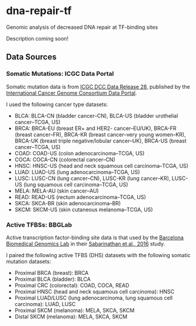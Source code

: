 # dna-repair-tf
Genomic analysis of decreased DNA repair at TF-binding sites

Description coming soon!

## Data Sources

### Somatic Mutations: ICGC Data Portal

Somatic mutation data is from [ICGC DCC Data Release 28](https://dcc.icgc.org/releases/release_28), published by the [International Cancer Genome Consortium Data Portal](https://dcc.icgc.org/).

I used the following cancer type datasets:

* BLCA: BLCA-CN (bladder cancer–CN), BLCA-US (bladder urothelial cancer–TCGA, US)
* BRCA: BRCA-EU (breast ER+ and HER2- cancer–EU/UK), BRCA-FR (breast cancer–FR), BRCA-KR (breast cancer–very young women–KR), BRCA-UK (breast triple negative/lobular cancer–UK), BRCA-US (breast cancer–TCGA, US)
* COAD: COAD-US (colon adenocarcinoma–TCGA, US)
* COCA: COCA-CN (colorectal cancer–CN)
* HNSC: HNSC-US (head and neck squamous cell carcinoma–TCGA, US)
* LUAD: LUAD-US (lung adenocarcinoma–TCGA, US)
* LUSC: LUSC-CN (lung cancer–CN), LUSC-KR (lung cancer–KR), LUSC-US (lung squamous cell carcinoma–TCGA, US)
* MELA: MELA-AU (skin cancer–AU)
* READ: READ-US (rectum adenocarcinoma–TCGA, US)
* SKCA: SKCA-BR (skin adenocarcinoma–BR)
* SKCM: SKCM-US (skin cutaneous melanoma–TCGA, US)

### Active TFBSs: BBGLab

Active transcription factor-binding site data is that used by the [Barcelona Biomedical Genomics Lab](http://bg.upf.edu/group/projects/tfbs/) in their [Sabarinathan et al., 2016](https://www.doi.org/10.1038/nature17661) study.

I paired the following active TFBS (DHS) datasets with the following somatic mutation datasets:

* Proximal BRCA (breast): BRCA
* Proximal BLCA (bladder): BLCA
* Proximal CRC (colorectal): COAD, COCA, READ
* Proximal HNSC (head and neck squamous cell carcinoma): HNSC
* Proximal LUAD/LUSC (lung adenocarcinoma, lung squamous cell carcinoma): LUAD, LUSC
* Proximal SKCM (melanoma): MELA, SKCA, SKCM
* Distal SKCM (melanoma): MELA, SKCA, SKCM
